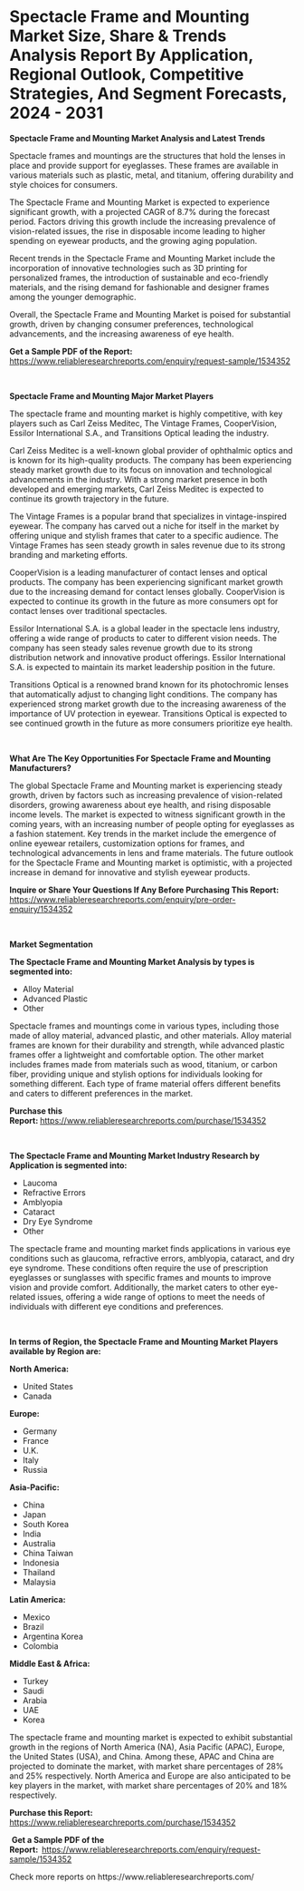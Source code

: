 <p><h1>Spectacle Frame and Mounting Market Size, Share & Trends Analysis Report By Application, Regional Outlook, Competitive Strategies, And Segment Forecasts, 2024 - 2031</h1></p><p><strong>Spectacle Frame and Mounting Market Analysis and Latest Trends</strong></p>
<p><p>Spectacle frames and mountings are the structures that hold the lenses in place and provide support for eyeglasses. These frames are available in various materials such as plastic, metal, and titanium, offering durability and style choices for consumers.</p><p>The Spectacle Frame and Mounting Market is expected to experience significant growth, with a projected CAGR of 8.7% during the forecast period. Factors driving this growth include the increasing prevalence of vision-related issues, the rise in disposable income leading to higher spending on eyewear products, and the growing aging population.</p><p>Recent trends in the Spectacle Frame and Mounting Market include the incorporation of innovative technologies such as 3D printing for personalized frames, the introduction of sustainable and eco-friendly materials, and the rising demand for fashionable and designer frames among the younger demographic.</p><p>Overall, the Spectacle Frame and Mounting Market is poised for substantial growth, driven by changing consumer preferences, technological advancements, and the increasing awareness of eye health.</p></p>
<p><strong>Get a Sample PDF of the Report:&nbsp;</strong> <a href="https://www.reliableresearchreports.com/enquiry/request-sample/1534352">https://www.reliableresearchreports.com/enquiry/request-sample/1534352</a></p>
<p>&nbsp;</p>
<p><strong>Spectacle Frame and Mounting Major Market Players</strong></p>
<p><p>The spectacle frame and mounting market is highly competitive, with key players such as Carl Zeiss Meditec, The Vintage Frames, CooperVision, Essilor International S.A., and Transitions Optical leading the industry. </p><p>Carl Zeiss Meditec is a well-known global provider of ophthalmic optics and is known for its high-quality products. The company has been experiencing steady market growth due to its focus on innovation and technological advancements in the industry. With a strong market presence in both developed and emerging markets, Carl Zeiss Meditec is expected to continue its growth trajectory in the future.</p><p>The Vintage Frames is a popular brand that specializes in vintage-inspired eyewear. The company has carved out a niche for itself in the market by offering unique and stylish frames that cater to a specific audience. The Vintage Frames has seen steady growth in sales revenue due to its strong branding and marketing efforts.</p><p>CooperVision is a leading manufacturer of contact lenses and optical products. The company has been experiencing significant market growth due to the increasing demand for contact lenses globally. CooperVision is expected to continue its growth in the future as more consumers opt for contact lenses over traditional spectacles.</p><p>Essilor International S.A. is a global leader in the spectacle lens industry, offering a wide range of products to cater to different vision needs. The company has seen steady sales revenue growth due to its strong distribution network and innovative product offerings. Essilor International S.A. is expected to maintain its market leadership position in the future.</p><p>Transitions Optical is a renowned brand known for its photochromic lenses that automatically adjust to changing light conditions. The company has experienced strong market growth due to the increasing awareness of the importance of UV protection in eyewear. Transitions Optical is expected to see continued growth in the future as more consumers prioritize eye health.</p></p>
<p>&nbsp;</p>
<p><strong>What Are The Key Opportunities For Spectacle Frame and Mounting Manufacturers?</strong></p>
<p><p>The global Spectacle Frame and Mounting market is experiencing steady growth, driven by factors such as increasing prevalence of vision-related disorders, growing awareness about eye health, and rising disposable income levels. The market is expected to witness significant growth in the coming years, with an increasing number of people opting for eyeglasses as a fashion statement. Key trends in the market include the emergence of online eyewear retailers, customization options for frames, and technological advancements in lens and frame materials. The future outlook for the Spectacle Frame and Mounting market is optimistic, with a projected increase in demand for innovative and stylish eyewear products.</p></p>
<p><strong>Inquire or Share Your Questions If Any Before Purchasing This Report:</strong> <a href="https://www.reliableresearchreports.com/enquiry/pre-order-enquiry/1534352">https://www.reliableresearchreports.com/enquiry/pre-order-enquiry/1534352</a></p>
<p>&nbsp;</p>
<p><strong>Market Segmentation</strong></p>
<p><strong>The Spectacle Frame and Mounting Market Analysis by types is segmented into:</strong></p>
<p><ul><li>Alloy Material</li><li>Advanced Plastic</li><li>Other</li></ul></p>
<p><p>Spectacle frames and mountings come in various types, including those made of alloy material, advanced plastic, and other materials. Alloy material frames are known for their durability and strength, while advanced plastic frames offer a lightweight and comfortable option. The other market includes frames made from materials such as wood, titanium, or carbon fiber, providing unique and stylish options for individuals looking for something different. Each type of frame material offers different benefits and caters to different preferences in the market.</p></p>
<p><strong>Purchase this Report:&nbsp;</strong><a href="https://www.reliableresearchreports.com/purchase/1534352">https://www.reliableresearchreports.com/purchase/1534352</a></p>
<p>&nbsp;</p>
<p><strong>The Spectacle Frame and Mounting Market Industry Research by Application is segmented into:</strong></p>
<p><ul><li>Laucoma</li><li>Refractive Errors</li><li>Amblyopia</li><li>Cataract</li><li>Dry Eye Syndrome</li><li>Other</li></ul></p>
<p><p>The spectacle frame and mounting market finds applications in various eye conditions such as glaucoma, refractive errors, amblyopia, cataract, and dry eye syndrome. These conditions often require the use of prescription eyeglasses or sunglasses with specific frames and mounts to improve vision and provide comfort. Additionally, the market caters to other eye-related issues, offering a wide range of options to meet the needs of individuals with different eye conditions and preferences.</p></p>
<p>&nbsp;</p>
<p><strong>In terms of Region, the Spectacle Frame and Mounting Market Players available by Region are:</strong></p>
<p>
    <p> <strong> North America: </strong>
        <ul>
            <li>United States</li>
            <li>Canada</li>
        </ul>
        </p> 
    <p> <strong> Europe: </strong>
        <ul>
            <li>Germany</li>
            <li>France</li>
            <li>U.K.</li>
            <li>Italy</li>
            <li>Russia</li>
        </ul>
        </p> 
    <p> <strong> Asia-Pacific: </strong>
        <ul>
            <li>China</li>
            <li>Japan</li>
            <li>South Korea</li>
            <li>India</li>
            <li>Australia</li>
            <li>China Taiwan</li>
            <li>Indonesia</li>
            <li>Thailand</li>
            <li>Malaysia</li>
        </ul>
        </p> 
    <p> <strong> Latin America: </strong>
        <ul>
            <li>Mexico</li>
            <li>Brazil</li>
            <li>Argentina Korea</li>
            <li>Colombia</li>
        </ul>
        </p> 
    <p> <strong> Middle East & Africa: </strong>
        <ul>
            <li>Turkey</li>
            <li>Saudi</li>
            <li>Arabia</li>
            <li>UAE</li>
            <li>Korea</li>
        </ul>
    </p>
    </p>
<p><p>The spectacle frame and mounting market is expected to exhibit substantial growth in the regions of North America (NA), Asia Pacific (APAC), Europe, the United States (USA), and China. Among these, APAC and China are projected to dominate the market, with market share percentages of 28% and 25% respectively. North America and Europe are also anticipated to be key players in the market, with market share percentages of 20% and 18% respectively.</p></p>
<p><strong>Purchase this Report: </strong><a href="https://www.reliableresearchreports.com/purchase/1534352">https://www.reliableresearchreports.com/purchase/1534352</a></p>
<p>&nbsp;<strong>Get a Sample PDF of the Report:&nbsp;&nbsp;</strong><a href="https://www.reliableresearchreports.com/enquiry/request-sample/1534352">https://www.reliableresearchreports.com/enquiry/request-sample/1534352</a></p>
<p><strong></strong></p>
<p>Check more reports on https://www.reliableresearchreports.com/</p>